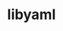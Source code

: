 ---
title: "libyaml"
layout: cache
categories: [package, v0.22.3]
meta: {"versions": ["0.2.5"], "compilers": ["apple-clang@=15.0.0", "gcc@=10.2.1", "gcc@=11.1.0", "gcc@=11.4.0", "gcc@=7.3.1", "gcc@=7.5.0", "gcc@=9.4.0", "oneapi@=2024.0.0"], "oss": ["amzn2", "centos7", "ubuntu18.04", "ubuntu20.04", "ubuntu22.04", "ventura"], "platforms": ["darwin", "linux"], "targets": ["aarch64", "neoverse_n1", "neoverse_v1", "neoverse_v2", "ppc64le", "x86_64_v3"], "stacks": ["aws-isc", "aws-isc-aarch64", "build_systems", "data-vis-sdk", "developer-tools", "developer-tools-manylinux2014", "e4s", "e4s-neoverse-v2", "e4s-neoverse_v1", "e4s-oneapi", "e4s-power", "ml-darwin-aarch64-mps", "ml-linux-x86_64-cpu", "ml-linux-x86_64-cuda", "radiuss", "root"], "num_specs": 12, "num_specs_by_stack": {"ml-darwin-aarch64-mps": 1, "root": 12, "aws-isc-aarch64": 2, "aws-isc": 1, "developer-tools-manylinux2014": 1, "radiuss": 1, "developer-tools": 1, "build_systems": 1, "e4s-power": 1, "data-vis-sdk": 1, "e4s-neoverse_v1": 1, "e4s-neoverse-v2": 1, "e4s": 1, "ml-linux-x86_64-cuda": 1, "ml-linux-x86_64-cpu": 1, "e4s-oneapi": 1}}
spec_details: [{"hash": "dnf3djecldt2ig3yple5zuvaggz2oztq", "compiler": "apple-clang@=15.0.0", "versions": ["0.2.5"], "os": "ventura", "platform": "darwin", "target": "aarch64", "variants": ["build_system=autotools"], "stacks": ["ml-darwin-aarch64-mps", "root"], "size": "-", "tarball": "https://binaries.spack.io/v0.22.3/build_cache/darwin-ventura-aarch64/apple-clang-15.0.0/libyaml-0.2.5/darwin-ventura-aarch64-apple-clang-15.0.0-libyaml-0.2.5-dnf3djecldt2ig3yple5zuvaggz2oztq.spack"}, {"hash": "3nfxl63foto5ay2r7vnyov3f6q5stsls", "compiler": "gcc@=7.3.1", "versions": ["0.2.5"], "os": "amzn2", "platform": "linux", "target": "aarch64", "variants": ["build_system=autotools"], "stacks": ["root", "aws-isc-aarch64"], "size": "-", "tarball": "https://binaries.spack.io/v0.22.3/build_cache/linux-amzn2-aarch64/gcc-7.3.1/libyaml-0.2.5/linux-amzn2-aarch64-gcc-7.3.1-libyaml-0.2.5-3nfxl63foto5ay2r7vnyov3f6q5stsls.spack"}, {"hash": "h2gpubs4lax46ixx5cnt6i44qsqueryn", "compiler": "gcc@=7.3.1", "versions": ["0.2.5"], "os": "amzn2", "platform": "linux", "target": "neoverse_n1", "variants": ["build_system=autotools"], "stacks": ["root", "aws-isc-aarch64"], "size": "-", "tarball": "https://binaries.spack.io/v0.22.3/build_cache/linux-amzn2-neoverse_n1/gcc-7.3.1/libyaml-0.2.5/linux-amzn2-neoverse_n1-gcc-7.3.1-libyaml-0.2.5-h2gpubs4lax46ixx5cnt6i44qsqueryn.spack"}, {"hash": "jb6qj4ianjgm5z2aey3745nkurfx4hwd", "compiler": "gcc@=7.3.1", "versions": ["0.2.5"], "os": "amzn2", "platform": "linux", "target": "x86_64_v3", "variants": ["build_system=autotools"], "stacks": ["root", "aws-isc"], "size": "-", "tarball": "https://binaries.spack.io/v0.22.3/build_cache/linux-amzn2-x86_64_v3/gcc-7.3.1/libyaml-0.2.5/linux-amzn2-x86_64_v3-gcc-7.3.1-libyaml-0.2.5-jb6qj4ianjgm5z2aey3745nkurfx4hwd.spack"}, {"hash": "pl4wmeifnkc3q237tajs3gmp2dyj6vsw", "compiler": "gcc@=10.2.1", "versions": ["0.2.5"], "os": "centos7", "platform": "linux", "target": "x86_64_v3", "variants": ["build_system=autotools"], "stacks": ["root", "developer-tools-manylinux2014"], "size": "-", "tarball": "https://binaries.spack.io/v0.22.3/build_cache/linux-centos7-x86_64_v3/gcc-10.2.1/libyaml-0.2.5/linux-centos7-x86_64_v3-gcc-10.2.1-libyaml-0.2.5-pl4wmeifnkc3q237tajs3gmp2dyj6vsw.spack"}, {"hash": "qkl64wi333gnxtrlr5se45kmsae4bmje", "compiler": "gcc@=7.5.0", "versions": ["0.2.5"], "os": "ubuntu18.04", "platform": "linux", "target": "x86_64_v3", "variants": ["build_system=autotools"], "stacks": ["root", "radiuss", "developer-tools", "build_systems"], "size": "-", "tarball": "https://binaries.spack.io/v0.22.3/build_cache/linux-ubuntu18.04-x86_64_v3/gcc-7.5.0/libyaml-0.2.5/linux-ubuntu18.04-x86_64_v3-gcc-7.5.0-libyaml-0.2.5-qkl64wi333gnxtrlr5se45kmsae4bmje.spack"}, {"hash": "m37kvfdzqqxjnoip3ydwrwl3xj5q7atu", "compiler": "gcc@=9.4.0", "versions": ["0.2.5"], "os": "ubuntu20.04", "platform": "linux", "target": "ppc64le", "variants": ["build_system=autotools"], "stacks": ["root", "e4s-power"], "size": "-", "tarball": "https://binaries.spack.io/v0.22.3/build_cache/linux-ubuntu20.04-ppc64le/gcc-9.4.0/libyaml-0.2.5/linux-ubuntu20.04-ppc64le-gcc-9.4.0-libyaml-0.2.5-m37kvfdzqqxjnoip3ydwrwl3xj5q7atu.spack"}, {"hash": "6qjqv7jiadbkg76mfmdotkxqputohalb", "compiler": "gcc@=11.1.0", "versions": ["0.2.5"], "os": "ubuntu20.04", "platform": "linux", "target": "x86_64_v3", "variants": ["build_system=autotools"], "stacks": ["root", "data-vis-sdk"], "size": "-", "tarball": "https://binaries.spack.io/v0.22.3/build_cache/linux-ubuntu20.04-x86_64_v3/gcc-11.1.0/libyaml-0.2.5/linux-ubuntu20.04-x86_64_v3-gcc-11.1.0-libyaml-0.2.5-6qjqv7jiadbkg76mfmdotkxqputohalb.spack"}, {"hash": "agszv3y3rzm6yrdoxgoc57yk2v5cizwn", "compiler": "gcc@=11.4.0", "versions": ["0.2.5"], "os": "ubuntu22.04", "platform": "linux", "target": "neoverse_v1", "variants": ["build_system=autotools"], "stacks": ["root", "e4s-neoverse_v1"], "size": "-", "tarball": "https://binaries.spack.io/v0.22.3/build_cache/linux-ubuntu22.04-neoverse_v1/gcc-11.4.0/libyaml-0.2.5/linux-ubuntu22.04-neoverse_v1-gcc-11.4.0-libyaml-0.2.5-agszv3y3rzm6yrdoxgoc57yk2v5cizwn.spack"}, {"hash": "tlw7rn7ehuheb7i5hf6pwwabwsuzuqnz", "compiler": "gcc@=11.4.0", "versions": ["0.2.5"], "os": "ubuntu22.04", "platform": "linux", "target": "neoverse_v2", "variants": ["build_system=autotools"], "stacks": ["root", "e4s-neoverse-v2"], "size": "-", "tarball": "https://binaries.spack.io/v0.22.3/build_cache/linux-ubuntu22.04-neoverse_v2/gcc-11.4.0/libyaml-0.2.5/linux-ubuntu22.04-neoverse_v2-gcc-11.4.0-libyaml-0.2.5-tlw7rn7ehuheb7i5hf6pwwabwsuzuqnz.spack"}, {"hash": "o3mautqpyxmfjr5nlg67ecu5mxwksop2", "compiler": "gcc@=11.4.0", "versions": ["0.2.5"], "os": "ubuntu22.04", "platform": "linux", "target": "x86_64_v3", "variants": ["build_system=autotools"], "stacks": ["root", "e4s", "ml-linux-x86_64-cuda", "ml-linux-x86_64-cpu"], "size": "-", "tarball": "https://binaries.spack.io/v0.22.3/build_cache/linux-ubuntu22.04-x86_64_v3/gcc-11.4.0/libyaml-0.2.5/linux-ubuntu22.04-x86_64_v3-gcc-11.4.0-libyaml-0.2.5-o3mautqpyxmfjr5nlg67ecu5mxwksop2.spack"}, {"hash": "2jbnd3ybs6t64pj3yk22uzhhvp7n3cpk", "compiler": "oneapi@=2024.0.0", "versions": ["0.2.5"], "os": "ubuntu22.04", "platform": "linux", "target": "x86_64_v3", "variants": ["build_system=autotools"], "stacks": ["e4s-oneapi", "root"], "size": "-", "tarball": "https://binaries.spack.io/v0.22.3/build_cache/linux-ubuntu22.04-x86_64_v3/oneapi-2024.0.0/libyaml-0.2.5/linux-ubuntu22.04-x86_64_v3-oneapi-2024.0.0-libyaml-0.2.5-2jbnd3ybs6t64pj3yk22uzhhvp7n3cpk.spack"}]
---